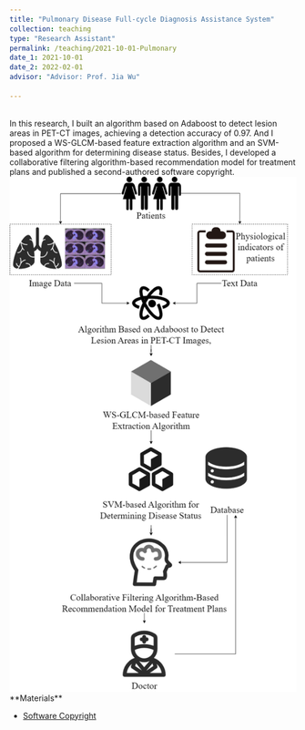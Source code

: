 ```yaml
---
title: "Pulmonary Disease Full-cycle Diagnosis Assistance System"
collection: teaching
type: "Research Assistant"
permalink: /teaching/2021-10-01-Pulmonary
date_1: 2021-10-01
date_2: 2022-02-01
advisor: "Advisor: Prof. Jia Wu"

---
```


<br>
In this research, I built an algorithm based on Adaboost to detect lesion areas in PET-CT images, achieving a detection accuracy of 0.97. And I proposed a WS-GLCM-based feature extraction algorithm and an SVM-based algorithm for 
determining disease status. Besides, I developed a collaborative filtering algorithm-based recommendation model for treatment plans and published a second-authored software copyright.

<br>
<img src='/images/software-arch.png'>
**Materials**
<ul>
<li><a href="https://jiahenglu.com/files/Software-Copyright-static.pdf">Software Copyright</a></li>
</ul>
<!-- TODO Add the picture here  -->

